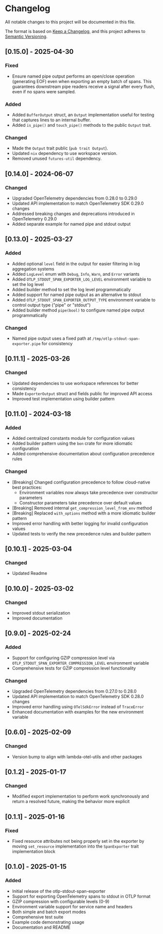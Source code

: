 # Changelog

All notable changes to this project will be documented in this file.

The format is based on [Keep a Changelog](https://keepachangelog.com/en/1.0.0/),
and this project adheres to [Semantic Versioning](https://semver.org/spec/v2.0.0.html).

## [0.15.0] - 2025-04-30

### Fixed
- Ensure named pipe output performs an open/close operation (generating EOF) even when exporting an empty batch of spans. This guarantees downstream pipe readers receive a signal after every flush, even if no spans were sampled.

### Added
- Added `BufferOutput` struct, an `Output` implementation useful for testing that captures lines to an internal buffer.
- Added `is_pipe()` and `touch_pipe()` methods to the public `Output` trait.

### Changed
- Made the `Output` trait public (`pub trait Output`).
- Updated `nix` dependency to use workspace version.
- Removed unused `futures-util` dependency.

## [0.14.0] - 2024-06-07

### Changed
- Upgraded OpenTelemetry dependencies from 0.28.0 to 0.29.0
- Updated API implementation to match OpenTelemetry SDK 0.29.0 changes
- Addressed breaking changes and deprecations introduced in OpenTelemetry 0.29.0
- Added separate example for named pipe and stdout output

## [0.13.0] - 2025-03-27

### Added
- Added optional `level` field in the output for easier filtering in log aggregation systems
- Added `LogLevel` enum with `Debug`, `Info`, `Warn`, and `Error` variants
- Added `OTLP_STDOUT_SPAN_EXPORTER_LOG_LEVEL` environment variable to set the log level
- Added builder method to set the log level programmatically
- Added support for named pipe output as an alternative to stdout
- Added `OTLP_STDOUT_SPAN_EXPORTER_OUTPUT_TYPE` environment variable to control output type ("pipe" or "stdout")
- Added builder method `pipe(bool)` to configure named pipe output programmatically

### Changed
- Named pipe output uses a fixed path at `/tmp/otlp-stdout-span-exporter.pipe` for consistency

## [0.11.1] - 2025-03-26

### Changed
- Updated dependencies to use workspace references for better consistency
- Made `ExporterOutput` struct and fields public for improved API access
- Improved test implementation using builder pattern

## [0.11.0] - 2024-03-18

### Added
- Added centralized constants module for configuration values
- Added builder pattern using the `bon` crate for more idiomatic configuration
- Added comprehensive documentation about configuration precedence rules

### Changed
- [Breaking] Changed configuration precedence to follow cloud-native best practices:
  - Environment variables now always take precedence over constructor parameters
  - Constructor parameters take precedence over default values
- [Breaking] Removed internal `get_compression_level_from_env` method
- [Breaking] Replaced `with_options` method with a more idiomatic builder pattern
- Improved error handling with better logging for invalid configuration values
- Updated tests to verify the new precedence rules and builder pattern

## [0.10.1] - 2025-03-04

### Changed
- Updated Readme

## [0.10.0] - 2025-03-02

### Changed
- Improved stdout serialization
- Improved documentation


## [0.9.0] - 2025-02-24

### Added
- Support for configuring GZIP compression level via `OTLP_STDOUT_SPAN_EXPORTER_COMPRESSION_LEVEL` environment variable
- Comprehensive tests for GZIP compression level functionality

### Changed
- Upgraded OpenTelemetry dependencies from 0.27.0 to 0.28.0
- Updated API implementation to match OpenTelemetry SDK 0.28.0 changes
- Improved error handling using `OTelSdkError` instead of `TraceError`
- Enhanced documentation with examples for the new environment variable

## [0.6.0] - 2025-02-09

### Changed
- Version bump to align with lambda-otel-utils and other packages

## [0.1.2] - 2025-01-17

### Changed
- Modified export implementation to perform work synchronously and return a resolved future, making the behavior more explicit

## [0.1.1] - 2025-01-16

### Fixed
- Fixed resource attributes not being properly set in the exporter by moving `set_resource` implementation into the `SpanExporter` trait implementation block 

## [0.1.0] - 2025-01-15

### Added
- Initial release of the otlp-stdout-span-exporter
- Support for exporting OpenTelemetry spans to stdout in OTLP format
- GZIP compression with configurable levels (0-9)
- Environment variable support for service name and headers
- Both simple and batch export modes
- Comprehensive test suite
- Example code demonstrating usage
- Documentation and README 